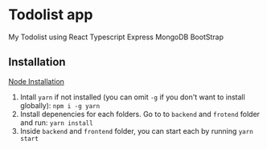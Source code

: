 # Todolist app
My Todolist using React Typescript Express MongoDB BootStrap

## Installation
  [Node Installation](https://nodejs.org/en/download/)
  1. Intall `yarn` if not installed (you can omit `-g` if you don't want to install globally):
    `npm i -g yarn`
  2. Install depenencies for each folders. Go to to `backend` and `frotend` folder and run:
    `yarn install`
  3. Inside `backend` and `frontend` folder, you can start each by running `yarn start`
